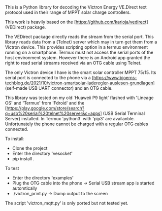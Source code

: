 This is a Python library for decoding the Victron Energy VE.Direct text protocol used in their range of MPPT solar charge controllers.

This work is heavily based on the [https://github.com/karioja/vedirect] (VEDirect) package. 

The VEDirect package directly reads the stream from the serial port. This library reads data from a (Telnet) server which may in turn get them from a Victron device. This provides scripting option in a termux environment running on a smartphone. Termux must not access the serial ports of the host environment system. However there is an Android app granted the right to read serial streams received via an OTG cable using Telnet.

The only Victron device I have is the smart solar controller MPPT 75/15. Its serial port is connected to the phone via a [https://www.bjoerns-techblog.de/2021/10/victron-smartsolar-laderegler-auslesen-grundlagen] (self-made USB UART connector) and an OTG cable.

This library was tested on my old 'Huaweii P9 light' flashed with 'Lineage OS' and 'Termux' from 'Fdroid' and the [https://play.google.com/store/search?q=usb%20serial%20telnet%20server&c=apps] (USB Serial Terminal Server) installed. In Termux 'python3' with 'pip3' are availanble. Unfortunately the phone cannot be charged with a regular OTG cables connected.

To install:
* Clone the project
* Enter the directory 'vesocket'
* pip install .

To test
* Enter the directory 'examples'
* Plug the OTG cable into the phone
  -> Serial USB stream app is started automtically
* ./victron_print.py
  -> Dump output to the screen

The script 'victron_mqtt.py' is only ported but not tested yet.
